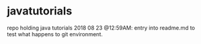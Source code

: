 # javatutorials
repo holding java tutorials
2018 08 23 @12:59AM: entry into readme.md to test what happens to git environment.
